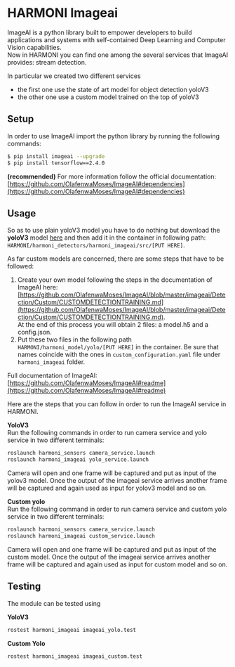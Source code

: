 # HARMONI Imageai


ImageAI is a python library built to empower developers to build applications and systems with self-contained Deep Learning and Computer Vision capabilities.  
Now in HARMONI you can find one among the several services that ImageAI provides: stream detection.  

In particular we created two different services

- the first one use the state of art model for object detection yoloV3 
- the other one use a custom model trained on the top of yoloV3

## Setup

In order to use ImageAI import the python library by running the following commands:

```bash 
$ pip install imageai --upgrade
$ pip install tensorflow==2.4.0
``` 

**(recommended)** For more information follow the official documentation: [https://github.com/OlafenwaMoses/ImageAI#dependencies](https://github.com/OlafenwaMoses/ImageAI#dependencies)

## Usage

So as to use plain yoloV3 model you have to do nothing but download the **yoloV3** model [here](https://github.com/OlafenwaMoses/ImageAI/releases/download/1.0/yolo.h5) and then add it in the container in following path: `HARMONI/harmoni_detectors/harmoni_imageai/src/[PUT HERE]`.

As far custom models are concerned, there are some steps that have to be followed:

1. Create your own model following the steps in the documentation of ImageAI here: [https://github.com/OlafenwaMoses/ImageAI/blob/master/imageai/Detection/Custom/CUSTOMDETECTIONTRAINING.md](https://github.com/OlafenwaMoses/ImageAI/blob/master/imageai/Detection/Custom/CUSTOMDETECTIONTRAINING.md).  
At the end of this process you will obtain 2 files: a model.h5 and a config.json. 
2. Put these two files in the following path  `HARMONI/harmoni_model/yolo/[PUT HERE]` in the container. Be sure that names coincide with the ones in `custom_configuration.yaml` file under `harmoni_imageai` folder.

Full documentation of ImageAI: [https://github.com/OlafenwaMoses/ImageAI#readme](https://github.com/OlafenwaMoses/ImageAI#readme)


Here are the steps that you can follow in order to run the ImageAI service in HARMONI.

**YoloV3**  
Run the following commands in order to run camera service and yolo service in two different terminals:

```  bash
roslaunch harmoni_sensors camera_service.launch
roslaunch harmoni_imageai yolo_service.launch
```

Camera will open and one frame will be captured and put as input of the yolov3 model. Once the output of the imageai service arrives another frame will be captured and again used as input for yolov3 model and so on.

**Custom yolo**  
Run the following command in order to run camera service and custom yolo service in two different terminals:

```  bash
roslaunch harmoni_sensors camera_service.launch
roslaunch harmoni_imageai custom_service.launch
```

Camera will open and one frame will be captured and put as input of the custom model. Once the output of the imageai service arrives another frame will be captured and again used as input for custom model and so on. 

## Testing

The module can be tested using

**YoloV3**
```  bash
rostest harmoni_imageai imageai_yolo.test
```

**Custom Yolo**
```  bash
rostest harmoni_imageai imageai_custom.test
```